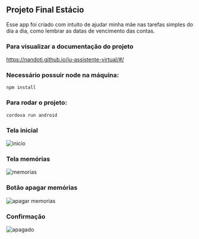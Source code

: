 ## Projeto Final Estácio

Esse app foi criado com intuito de ajudar minha mãe nas tarefas simples do dia a dia, como lembrar as datas de vencimento das contas. 

### Para visualizar a documentação do projeto

<https://nandoti.github.io/ju-assistente-virtual/#/>

### Necessário possuir node na máquina:

```
npm install
```
### Para rodar o projeto:
```
cordova run android
```

### Tela inicial

![inicio](https://user-images.githubusercontent.com/73204469/199310332-888787f1-b4f3-4ebb-9242-c06b37673d5e.jpg)

### Tela memórias

![memorias](https://user-images.githubusercontent.com/73204469/195915171-fcff5bda-c16d-4d4d-9c50-5f10b769a7db.jpg)

### Botão apagar memórias

![apagar memorias](https://user-images.githubusercontent.com/73204469/195915255-60e8dbfd-ee0b-446d-8857-1135c0d35493.jpg)

### Confirmação

![apagado](https://user-images.githubusercontent.com/73204469/195917197-285700a6-1582-40ef-93fd-9ae9106d1507.jpg)
